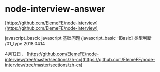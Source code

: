 # node-interview-answer

[https://github.com/ElemeFE/node-interview](https://github.com/ElemeFE/node-interview)

javascript_bascic javascript 基础问题   /javascript_basic
-[Basic] 类型判断   /01_type    2018.04.14

4月12日，
[https://github.com/ElemeFE/node-interview/tree/master/sections/zh-cn](https://github.com/ElemeFE/node-interview/tree/master/sections/zh-cn)